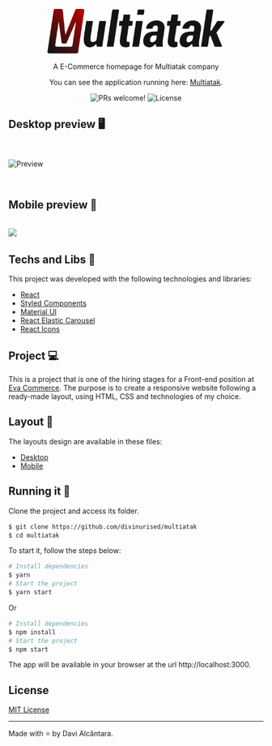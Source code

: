 <p align="center">
<img src="./.github/logo-header.svg" width="350px">
</p>

<p align="center">A E-Commerce homepage for Multiatak company</p>
<p align="center">You can see the application running here: <a href="#">Multiatak</a>.</p>

<p align="center">
 <img src="https://img.shields.io/static/v1?label=PRs&message=welcome&color=a70000&labelColor=000000" alt="PRs welcome!" />
  <img alt="License" src="https://img.shields.io/static/v1?label=license&message=MIT&color=a70000&labelColor=000000">
</p>

## Desktop preview 🖥️

<br/>

![Preview](.github/desktop-preview.gif)

<br/>

## Mobile preview 📱

<br/>

<img src="./.github/mobile-preview.gif" width="300px">

<br/>

## Techs and Libs 🧪

This project was developed with the following technologies and libraries:

- [React](https://reactjs.org)
- [Styled Components](https://styled-components.com/)
- [Material UI](https://mui.com/pt/)
- [React Elastic Carousel](https://sag1v.github.io/react-elastic-carousel/)
- [React Icons](https://react-icons.github.io/react-icons/)

## Project 💻

This is a project that is one of the hiring stages for a Front-end position at [Eva Commerce](https://evacommerce.com.br/).
The purpose is to create a responsive website following a ready-made layout, using HTML, CSS and technologies of my choice.

## Layout 💅

The layouts design are available in these files:

- [Desktop](./.github/desktop-layout.psd)
- [Mobile](./.github/mobile-layout.psd)

## Running it 🚀

Clone the project and access its folder.

```bash
$ git clone https://github.com/divinurised/multiatak
$ cd multiatak
```

To start it, follow the steps below:

```bash
# Install dependencies
$ yarn
# Start the project
$ yarn start
```

Or

```bash
# Install dependencies
$ npm install
# Start the project
$ npm start
```

The app will be available in your browser at the url http://localhost:3000.

## License

[MIT License](./LICENSE.md)

---

Made with ⭐ by Davi Alcântara.
